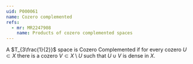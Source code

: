 ```yaml
---
uid: P000061
name: Cozero complemented
refs:
  - mr: MR2247908
    name: Products of cozero complemented spaces
---
```

A $T_{3\frac{1}{2}}$ space is Cozero Complemented if for every cozero $U \subset X$ there is a cozero $V \subset X\setminus U$ such that $U \cup V$ is dense in $X$.

